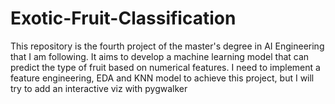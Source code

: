 # Exotic-Fruit-Classification
This repository is the fourth project of the master's degree in AI Engineering that I am following. It aims to develop a machine learning model that can predict the type of fruit based on numerical features. I need to implement a feature engineering, EDA and KNN model to achieve this project, but I will try to add an interactive viz with pygwalker
